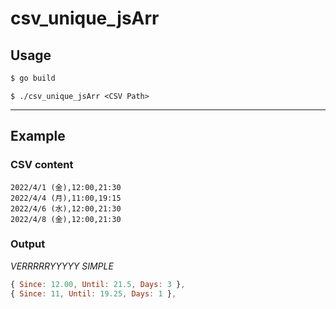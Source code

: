 # csv_unique_jsArr
## Usage
```bash
$ go build
```
```
$ ./csv_unique_jsArr <CSV Path>
```
---
## Example
### CSV content
```csv
2022/4/1 (金),12:00,21:30
2022/4/4 (月),11:00,19:15
2022/4/6 (水),12:00,21:30
2022/4/8 (金),12:00,21:30
```
  
### Output
*VERRRRRYYYYY SIMPLE*
```js
{ Since: 12.00, Until: 21.5, Days: 3 },
{ Since: 11, Until: 19.25, Days: 1 },
```
